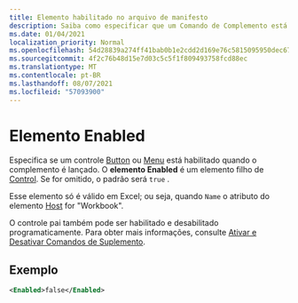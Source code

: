 ```yaml
---
title: Elemento habilitado no arquivo de manifesto
description: Saiba como especificar que um Comando de Complemento está desabilitado quando o complemento é lançado.
ms.date: 01/04/2021
localization_priority: Normal
ms.openlocfilehash: 54d28839a274ff41bab0b1e2cdd2d169e76c5815095950dec67ce2564eade601
ms.sourcegitcommit: 4f2c76b48d15e7d03c5c5f1f809493758fcd88ec
ms.translationtype: MT
ms.contentlocale: pt-BR
ms.lasthandoff: 08/07/2021
ms.locfileid: "57093900"
---
```

# <a name="enabled-element"></a>Elemento Enabled

Especifica se um controle [Button](control.md#button-control) ou [Menu](control.md#menu-dropdown-button-controls) está habilitado quando o complemento é lançado. O **elemento Enabled** é um elemento filho de [Control](control.md). Se for omitido, o padrão será `true` .

Esse elemento só é válido em Excel; ou seja, quando `Name` o atributo do elemento [Host](host.md) for "Workbook".

O controle pai também pode ser habilitado e desabilitado programaticamente. Para obter mais informações, consulte [Ativar e Desativar Comandos de Suplemento](../../design/disable-add-in-commands.md).

## <a name="example"></a>Exemplo

```xml
<Enabled>false</Enabled>
```
